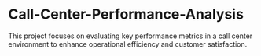 # Call-Center-Performance-Analysis
This project focuses on evaluating key performance metrics in a call center environment to enhance operational efficiency and customer satisfaction.
